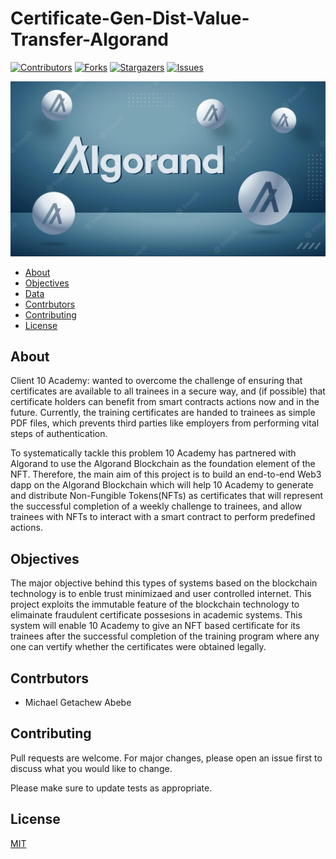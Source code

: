 # Certificate-Gen-Dist-Value-Transfer-Algorand
[![Contributors][contributors-shield]][contributors-url]
[![Forks][forks-shield]][forks-url]
[![Stargazers][stars-shield]][stars-url]
[![Issues][issues-shield]][issues-url]

<!-- import an image -->
![flow-diagram](./img/algo.jpg)

<!-- Table of contents -->
- [About](#about)
- [Objectives](#objectives)
- [Data](#data)
- [Contrbutors](#contrbutors)
- [Contributing](#contributing)
- [License](#license)

## About
Client 10 Academy: wanted to overcome the challenge of ensuring that certificates are available to all trainees in a secure way, and (if possible) that certificate holders can benefit from smart contracts actions now and in the future. Currently, the training certificates are handed to trainees as simple PDF files, which prevents third parties like employers from performing vital steps of authentication.

To systematically tackle this problem 10 Academy has partnered with Algorand to use the Algorand Blockchain as the foundation element of the NFT. Therefore, the main aim of this project is to build an end-to-end Web3 dapp on the Algorand Blockchain which will help 10 Academy to generate and distribute Non-Fungible Tokens(NFTs) as certificates that will represent the successful completion of a weekly challenge to trainees, and allow trainees with NFTs to interact with a smart contract to perform predefined actions.

## Objectives
The major objective behind this types of systems based on the blockchain technology is to enble trust minimizaed and user controlled internet. This project exploits the immutable feature of the blockchain technology to elimainate fraudulent certificate possesions in academic systems. This system will enable 10 Academy to give an NFT based certificate for its trainees after the successful completion of the training program where any one can vertify whether the certificates were obtained legally.

## Contrbutors
- Michael Getachew Abebe

## Contributing
Pull requests are welcome. For major changes, please open an issue first to discuss what you would like to change.

Please make sure to update tests as appropriate.


## License
[MIT](https://choosealicense.com/licenses/mit/)

[contributors-shield]: https://img.shields.io/github/contributors/michaelgetachew-abebe/Certificate-Gen-Dist-Value-Transfer-Algorand.svg?style=for-the-badge
[contributors-url]: https://github.com/michaelgetachew-abebe/Certificate-Gen-Dist-Value-Transfer-Algorand/graphs/contributors
[forks-shield]: https://img.shields.io/github/forks/michaelgetachew-abebe/Certificate-Gen-Dist-Value-Transfer-Algorand?style=for-the-badge
[forks-url]: https://github.com/michaelgetachew-abebe/Certificate-Gen-Dist-Value-Transfer-Algorand/network/members
[stars-shield]: https://img.shields.io/github/stars/michaelgetachew-abebe/Certificate-Gen-Dist-Value-Transfer-Algorand.svg?style=for-the-badge
[stars-url]: https://github.com/michaelgetachew-abebe/Certificate-Gen-Dist-Value-Transfer-Algorand/stargazers
[issues-shield]: https://img.shields.io/github/issues/michaelgetachew-abebe/Scalable-Data-Warehouse-UAVs.svg?style=for-the-badge
[issues-url]: https://github.com/michaelgetachew-abebe/Scalable-Data-Warehouse-UAVs/issues
[license-shield]: https://img.shields.io/github/license/michaelgetachew-abebe/Scalable-Data-Warehouse-UAVs.svg?style=for-the-badge
[license-url]: https://github.com/michaelgetachew-abebe/Scalable-Data-Warehouse-UAVs/blob/master/LICENSE.txt